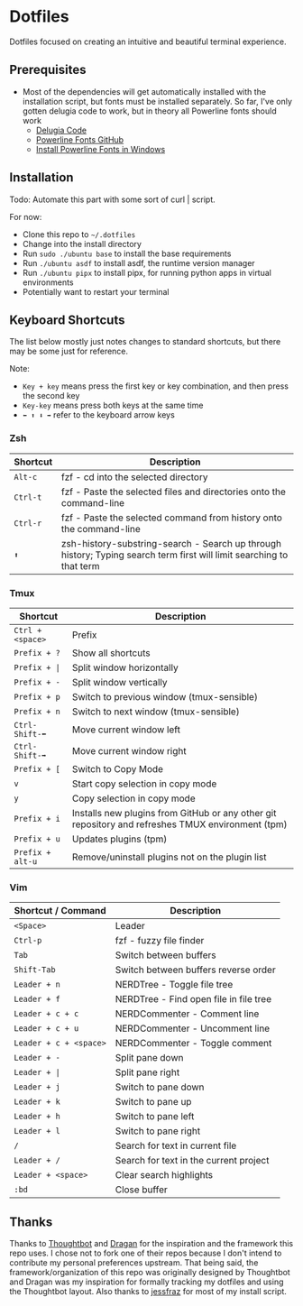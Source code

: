 Dotfiles
==========

Dotfiles focused on creating an intuitive and beautiful terminal experience.


Prerequisites
--------------

- Most of the dependencies will get automatically installed with the installation script, but fonts
  must be installed separately. So far, I've only gotten delugia code to work, but in theory all
  Powerline fonts should work
  - [Delugia Code](https://github.com/adam7/delugia-code)
  - [Powerline Fonts GitHub](https://github.com/powerline/fonts)
  - [Install Powerline Fonts in Windows](https://medium.com/@slmeng/how-to-install-powerline-fonts-in-windows-b2eedecace58)


Installation
------------

Todo: Automate this part with some sort of curl | script.

For now:

- Clone this repo to `~/.dotfiles`
- Change into the install directory
- Run `sudo ./ubuntu base` to install the base requirements
- Run `./ubuntu asdf` to install asdf, the runtime version manager
- Run `./ubuntu pipx` to install pipx, for running python apps in virtual environments
- Potentially want to restart your terminal


Keyboard Shortcuts
-------------------

The list below mostly just notes changes to standard shortcuts, but there may
be some just for reference.

Note:
- `Key + key` means press the first key or key combination, and then press the second key
- `Key-key` means press both keys at the same time
- `⬅ ⬆ ⬇ ➡` refer to the keyboard arrow keys


### Zsh

Shortcut           | Description
-------------------|-------------
`Alt-c`            | fzf - cd into the selected directory
`Ctrl-t`           | fzf - Paste the selected files and directories onto the command-line
`Ctrl-r`           | fzf - Paste the selected command from history onto the command-line
`⬆`                | zsh-history-substring-search - Search up through history; Typing search term first will limit searching to that term


### Tmux

Shortcut           | Description
-------------------|-------------
`Ctrl + <space>`   | Prefix
`Prefix + ?`       | Show all shortcuts
`Prefix + \|`      | Split window horizontally
`Prefix + -`       | Split window vertically
`Prefix + p`       | Switch to previous window (tmux-sensible)
`Prefix + n`       | Switch to next window (tmux-sensible)
`Ctrl-Shift-⬅`     | Move current window left
`Ctrl-Shift-➡`     | Move current window right
`Prefix + [`       | Switch to Copy Mode
`v`                | Start copy selection in copy mode
`y`                | Copy selection in copy mode
`Prefix + i`       | Installs new plugins from GitHub or any other git repository and refreshes TMUX environment (tpm)
`Prefix + u`       | Updates plugins (tpm)
`Prefix + alt-u`   | Remove/uninstall plugins not on the plugin list


### Vim

Shortcut / Command     | Description
-----------------------|-------------
`<Space>`              | Leader
`Ctrl-p`               | fzf - fuzzy file finder
`Tab`                  | Switch between buffers
`Shift-Tab`            | Switch between buffers reverse order
`Leader + n`           | NERDTree - Toggle file tree
`Leader + f`           | NERDTree - Find open file in file tree
`Leader + c + c`       | NERDCommenter - Comment line
`Leader + c + u`       | NERDCommenter - Uncomment line
`Leader + c + <space>` | NERDCommenter - Toggle comment
`Leader + -`           | Split pane down
`Leader + \|`          | Split pane right
`Leader + j`           | Switch to pane down
`Leader + k`           | Switch to pane up
`Leader + h`           | Switch to pane left
`Leader + l`           | Switch to pane right
`/`                    | Search for text in current file
`Leader + /`           | Search for text in the current project
`Leader + <space>`     | Clear search highlights
`:bd`                  | Close buffer


Thanks
-------

Thanks to [Thoughtbot] and [Dragan] for the inspiration and the framework this repo uses.
I chose not to fork one of their repos because I don't intend to contribute my personal
preferences upstream. That being said, the framework/organization of this repo was
originally designed by Thoughtbot and Dragan was my inspiration for formally tracking
my dotfiles and using the Thoughtbot layout. Also thanks to [jessfraz] for most of my
install script.

[Thoughtbot]: https://github.com/thoughtbot/dotfiles
[Dragan]: https://github.com/dragan/dotfiles
[jessfraz]: https://github.com/jessfraz/dotfiles/blob/master/bin/install.sh
